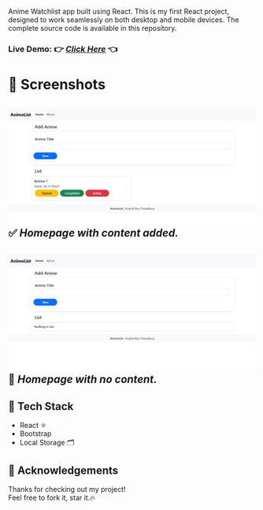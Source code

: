 Anime Watchlist app built using React. This is my first React project, designed to work seamlessly on both desktop and mobile devices.
The complete source code is available in this repository.

### Live Demo: 👉 *[Click Here](https://watchlistkushal.netlify.app/)* 👈

# 📸 Screenshots
![Visual Look of the project.](screenshots/Home.jpeg)
✅ *Homepage with content added.*
---
 
![Visual Look of the project when No Titles are added.](screenshots/Home_NoList.jpeg)
🚫 *Homepage with no content.*
---
 
 
## 🔧 Tech Stack
- React ⚛️
- Bootstrap 
- Local Storage 🗂️
 
## 🙏 Acknowledgements
Thanks for checking out my project!  
Feel free to fork it, star it.🔥
